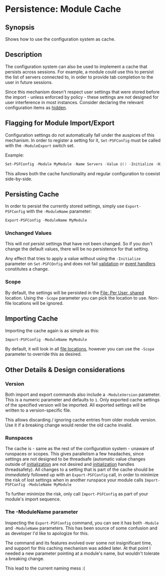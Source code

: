 ﻿---
sidebar_position: 4
---

# Persistence: Module Cache

## Synopsis

Shows how to use the configuration system as cache.

## Description

The configuration system can also be used to implement a cache that persists across sessions.
For example, a module could use this to persist the list of servers connected to, in order to provide tab completion to the user in future sessions.

Since this mechanism doesn't respect user settings that were stored before the import - unless enforced by policy - these settings are _not_ designed for user interference in most instances.
Consider declaring the relevant configuration items as [hidden](../Core/in-hiding.md).

## Flagging for Module Import/Export

Configuration settings do not automatically fall under the auspices of this mechanism.
In order to register a setting for it, `Set-PSFConfig` must be called with the `-ModuleExport` switch set.

Example:

```powershell
Set-PSFConfig -Module MyModule -Name Servers -Value @() -Initialize -Hidden -ModuleExport -Description "Stores the list of servers connected to"
```

This allows both the cache functionality and regular configuration to coexist side-by-side.

## Persisting Cache

In order to persist the currently stored settings, simply use `Export-PSFConfig` with the `-ModuleName` parameter:

```powershell
Export-PSFConfig -ModuleName MyModule
```

### Unchanged Values

This will _not_ persist settings that have not been changed.
So if you don't change the default values, there will be no persistence for that setting.

Any effect that tries to apply a value without using the `-Initialize` parameter on `Set-PSFCOnfig` and does not fail [validation](../Core/validation.md) or [event handlers](../Core/handler.md) constitutes a change.

### Scope

By default, the settings will be persisted in the [File: Per User, shared](../Persistence/persistence-location.md) location.
Using the `-Scope` parameter you can pick the location to use.
Non-file locations will be ignored.

## Importing Cache

Importing the cache again is as simple as this:

```powershell
Import-PSFConfig -ModuleName MyModule
```

By default, it will look in all [file locations](../Persistence/persistence-location.md), however you can use the `-Scope` parameter to override this as desired.

## Other Details & Design considerations

### Version

Both import and export commands also include a `-ModuleVersion` parameter.
This is a numeric parameter and defaults to `1`.
Only exported cache settings of the specified version will be imported.
All exported settings will be written to a version-specific file.

This allows discarding / ignoring cache entries from older module version.
Use it if a breaking change would render the old cache invalid.

### Runspaces

The cache is - same as the rest of the configuration system - unaware of runspaces or scopes.
This gives parallelism a few headaches, since settings are not designed to be threadsafe (automatic value changes outside of [initialization](../Core/initialize.md) are not desired and [initialization](../Core/initialize.md) handles threadsafety).
All changes to a setting that is part of the cache should be _immediately_ followed up with an `Export-PSFConfig` call,
in order to minimize the risk of lost settings when in another runspace your module calls `Import-PSFConfig -ModuleName MyModule`

To further minimize the risk, only call `Import-PSFConfig` as part of your module's import sequence.

### The -ModuleName parameter

Inspecting the `Export-PSFConfig` command, you can see it has both `-Module` and `-ModuleName` parameters.
This has been source of some confusion and as developer I'd like to apologize for this.

The command and its features evolved over some not insignificant time, and support for this caching mechanism was added later.
At that point I needed a new parameter pointing at a module's name, but wouldn't tolerate a breaking change.

This lead to the current naming mess :(
